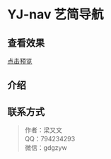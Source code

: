 # YJ-nav 艺简导航

## 查看效果

[点击预览](http://layouwen.gitee.io/yj-nav/src/index)

## 介绍

## 联系方式

> 作者：梁又文  
> QQ：794234293  
> 微信：gdgzyw